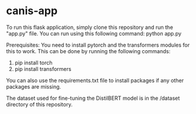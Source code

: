 # canis-app

To run this flask application, simply clone this repository and run the "app.py" file. You can run using this following command: python app.py

Prerequisites:
You need to install pytorch and the transformers modules for this to work. This can be done by running the following commands:
1. pip install torch
2. pip install transformers

You can also use the requirements.txt file to install packages if any other packages are missing.


The dataset used for fine-tuning the DistilBERT model is in the /dataset directory of this repository.
